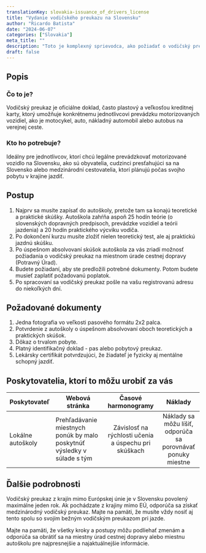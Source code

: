 ```yaml
---
translationKey: slovakia-issuance_of_drivers_license
title: "Vydanie vodičského preukazu na Slovensku"
author: "Ricardo Batista"
date: "2024-06-07"
categories: ["Slovakia"]
meta_title: ""
description: "Toto je komplexný sprievodca, ako požiadať o vodičský preukaz na Slovensku. Zaoberá sa všeobecnými požiadavkami a podrobnosťami postupu pri podávaní žiadosti. Cieľom tohto sprievodcu je poskytnúť všetky potrebné informácie pre domácich aj cudzincov, ktorí sa chcú legálne šoférovať na Slovensku."
draft: false
---
```



## Popis
### Čo to je?
Vodičský preukaz je oficiálne doklad, často plastový a veľkosťou kreditnej karty, ktorý umožňuje konkrétnemu jednotlivcovi prevádzku motorizovaných vozidiel, ako je motocykel, auto, nákladný automobil alebo autobus na verejnej ceste.
### Kto ho potrebuje?
Ideálny pre jednotlivcov, ktorí chcú legálne prevádzkovať motorizované vozidlo na Slovensku, ako sú obyvatelia, cudzinci presťahujúci sa na Slovensko alebo medzinárodní cestovatelia, ktorí plánujú počas svojho pobytu v krajine jazdiť.

## Postup
1. Najprv sa musíte zapísať do autoškoly, pretože tam sa konajú teoretické a praktické skúšky. Autoškola zahŕňa aspoň 25 hodín teórie (o slovenských dopravných predpisoch, prevádzke vozidiel a teórii jazdenia) a 20 hodín praktického výcviku vodiča.
2. Po dokončení kurzu musíte zložiť nielen teoretický test, ale aj praktickú jazdnú skúšku.
3. Po úspešnom absolvovaní skúšok autoškola za vás zriadí možnosť požiadania o vodičský preukaz na miestnom úrade cestnej dopravy (Potravný Úrad).
4. Budete požiadaní, aby ste predložili potrebné dokumenty. Potom budete musieť zaplatiť požadovanú poplatok.
5. Po spracovaní sa vodičský preukaz pošle na vašu registrovanú adresu do niekoľkých dní.

## Požadované dokumenty
1. Jedna fotografia vo veľkosti pasového formátu 2x2 palca.
2. Potvrdenie z autoškoly o úspešnom absolvovaní oboch teoretických a praktických skúšok.
3. Dôkaz o trvalom pobyte.
4. Platný identifikačný doklad - pas alebo pobytový preukaz.
5. Lekársky certifikát potvrdzujúci, že žiadateľ je fyzicky aj mentálne schopný jazdiť.

## Poskytovatelia, ktorí to môžu urobiť za vás

| Poskytovateľ | Webová stránka | Časové harmonogramy | Náklady |
| --------------- | --------------- | :-------------: | :-------------: |
| Lokálne autoškoly | Prehľadávanie miestnych ponúk by malo poskytnúť výsledky v súlade s tým | Závislosť na rýchlosti učenia a úspechu pri skúškach | Náklady sa môžu líšiť, odporúča sa porovnávať ponuky miestne |

## Ďalšie podrobnosti
Vodičský preukaz z krajín mimo Európskej únie je v Slovensku povolený maximálne jeden rok. Ak pochádzate z krajiny mimo EÚ, odporúča sa získať medzinárodný vodičský preukaz. Majte na pamäti, že musíte vždy nosiť aj tento spolu so svojím bežným vodičským preukazom pri jazde.

Majte na pamäti, že všetky kroky a postupy môžu podliehať zmenám a odporúča sa obrátiť sa na miestny úrad cestnej dopravy alebo miestnu autoškolu pre najpresnejšie a najaktuálnejšie informácie.